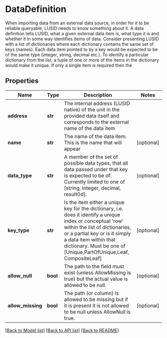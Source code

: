 # DataDefinition

When importing data from an external data source, in order for it to be reliable queryable, LUSID needs to know something about it.  A data definition tells LUSID, what a given external data item is, what type it is and whether it in some way identifies items of data.  Consider presenting LUSID with a list of dictionaries where each dictionary contains the same set of keys (names). Each data item pointed to by  a key would be expected to be of the same type (integer, string, decimal etc.). To identify a particular dictionary from the list, a tuple of  one or more of the items in the dictionary would make it unique. If only a single item is required then the

## Properties
Name | Type | Description | Notes
------------ | ------------- | ------------- | -------------
**address** | **str** | The internal address (LUSID native) of the unit in the provided data itself and corresponds to the external name of the data item | 
**name** | **str** | The name of the data item. This is the name that will appear | [optional] 
**data_type** | **str** | A member of the set of possible data types, that all data passed under that key is expected to be of.  Currently limited to one of [string, integer, decimal, result0d]. | [optional] 
**key_type** | **str** | Is the item either a unique key for the dictionary, i.e. does it identify a unique index or conceptual &#39;row&#39; within the list of dictionaries,  or a partial key or is it simply a data item within that dictionary. Must be one of [Unique,PartOfUnique,Leaf, CompositeLeaf] | [optional] 
**allow_null** | **bool** | The path to the field must exist (unless AllowMissing is true) but the actual value is allowed to be null. | [optional] 
**allow_missing** | **bool** | The path (or column) is allowed to be missing but if it is present it is not allowed to be null unless AllowNull is true. | [optional] 

[[Back to Model list]](../README.md#documentation-for-models) [[Back to API list]](../README.md#documentation-for-api-endpoints) [[Back to README]](../README.md)


